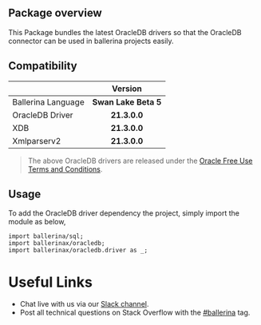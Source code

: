 ## Package overview

This Package bundles the latest OracleDB drivers so that the OracleDB connector can be used in ballerina projects easily.

## Compatibility

| | Version |
|:---|:---:|
|Ballerina Language | **Swan Lake Beta 5** |
|OracleDB Driver | **21.3.0.0** |
|XDB | **21.3.0.0** |
|Xmlparserv2 | **21.3.0.0** |


> The above OracleDB drivers are released under the [Oracle Free Use Terms and Conditions](https://www.oracle.com/downloads/licenses/oracle-free-license.html). 

## Usage

To add the OracleDB driver dependency the project, simply import the module as below,

```ballerina
import ballerina/sql;
import ballerinax/oracledb;
import ballerinax/oracledb.driver as _;
```

# Useful Links
* Chat live with us via our [Slack channel](https://ballerina.io/community/slack/).
* Post all technical questions on Stack Overflow with the [#ballerina](https://stackoverflow.com/questions/tagged/ballerina) tag.
